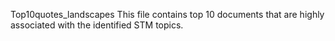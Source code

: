 Top10quotes_landscapes
 This file contains top 10 documents that are highly associated with the identified STM topics. 
